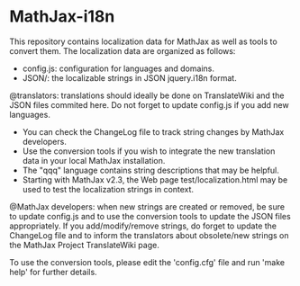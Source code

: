 MathJax-i18n
============

This repository contains localization data for MathJax as well as tools to
convert them. The localization data are organized as follows:

* config.js: configuration for languages and domains.
* JSON/: the localizable strings in JSON jquery.i18n format.
 
@translators: translations should ideally be done on TranslateWiki and the JSON
files commited here. Do not forget to update config.js if you add new
languages.
  - You can check the ChangeLog file to track string changes by MathJax
    developers.
  - Use the conversion tools if you wish to integrate the new translation
    data in your local MathJax installation.
  - The "qqq" language contains string descriptions that may be helpful.
  - Starting with MathJax v2.3, the Web page test/localization.html may be used
    to test the localization strings in context.

@MathJax developers: when new strings are created or removed, be sure to update
config.js and to use the conversion tools to update the JSON files
appropriately. If you add/modify/remove strings, do forget to update the
ChangeLog file and to inform the translators about obsolete/new strings on the
MathJax Project TranslateWiki page.

To use the conversion tools, please edit the 'config.cfg' file and run
'make help' for further details.

